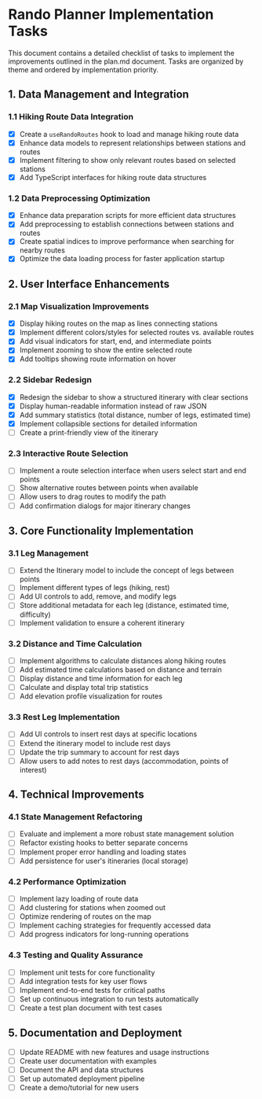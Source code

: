 # Rando Planner Implementation Tasks

This document contains a detailed checklist of tasks to implement the improvements outlined in the plan.md document. Tasks are organized by theme and ordered by implementation priority.

## 1. Data Management and Integration

### 1.1 Hiking Route Data Integration
- [x] Create a `useRandoRoutes` hook to load and manage hiking route data
- [x] Enhance data models to represent relationships between stations and routes
- [x] Implement filtering to show only relevant routes based on selected stations
- [x] Add TypeScript interfaces for hiking route data structures

### 1.2 Data Preprocessing Optimization
- [x] Enhance data preparation scripts for more efficient data structures
- [x] Add preprocessing to establish connections between stations and routes
- [x] Create spatial indices to improve performance when searching for nearby routes
- [x] Optimize the data loading process for faster application startup

## 2. User Interface Enhancements

### 2.1 Map Visualization Improvements
- [x] Display hiking routes on the map as lines connecting stations
- [x] Implement different colors/styles for selected routes vs. available routes
- [x] Add visual indicators for start, end, and intermediate points
- [x] Implement zooming to show the entire selected route
- [x] Add tooltips showing route information on hover

### 2.2 Sidebar Redesign
- [x] Redesign the sidebar to show a structured itinerary with clear sections
- [x] Display human-readable information instead of raw JSON
- [x] Add summary statistics (total distance, number of legs, estimated time)
- [x] Implement collapsible sections for detailed information
- [ ] Create a print-friendly view of the itinerary

### 2.3 Interactive Route Selection
- [ ] Implement a route selection interface when users select start and end points
- [ ] Show alternative routes between points when available
- [ ] Allow users to drag routes to modify the path
- [ ] Add confirmation dialogs for major itinerary changes

## 3. Core Functionality Implementation

### 3.1 Leg Management
- [ ] Extend the Itinerary model to include the concept of legs between points
- [ ] Implement different types of legs (hiking, rest)
- [ ] Add UI controls to add, remove, and modify legs
- [ ] Store additional metadata for each leg (distance, estimated time, difficulty)
- [ ] Implement validation to ensure a coherent itinerary

### 3.2 Distance and Time Calculation
- [ ] Implement algorithms to calculate distances along hiking routes
- [ ] Add estimated time calculations based on distance and terrain
- [ ] Display distance and time information for each leg
- [ ] Calculate and display total trip statistics
- [ ] Add elevation profile visualization for routes

### 3.3 Rest Leg Implementation
- [ ] Add UI controls to insert rest days at specific locations
- [ ] Extend the itinerary model to include rest days
- [ ] Update the trip summary to account for rest days
- [ ] Allow users to add notes to rest days (accommodation, points of interest)

## 4. Technical Improvements

### 4.1 State Management Refactoring
- [ ] Evaluate and implement a more robust state management solution
- [ ] Refactor existing hooks to better separate concerns
- [ ] Implement proper error handling and loading states
- [ ] Add persistence for user's itineraries (local storage)

### 4.2 Performance Optimization
- [ ] Implement lazy loading of route data
- [ ] Add clustering for stations when zoomed out
- [ ] Optimize rendering of routes on the map
- [ ] Implement caching strategies for frequently accessed data
- [ ] Add progress indicators for long-running operations

### 4.3 Testing and Quality Assurance
- [ ] Implement unit tests for core functionality
- [ ] Add integration tests for key user flows
- [ ] Implement end-to-end tests for critical paths
- [ ] Set up continuous integration to run tests automatically
- [ ] Create a test plan document with test cases

## 5. Documentation and Deployment

- [ ] Update README with new features and usage instructions
- [ ] Create user documentation with examples
- [ ] Document the API and data structures
- [ ] Set up automated deployment pipeline
- [ ] Create a demo/tutorial for new users
